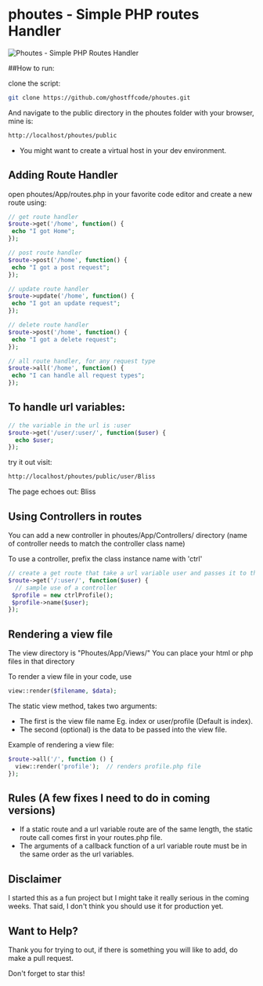 # phoutes - Simple PHP routes Handler

![Phoutes - Simple PHP Routes Handler](http://i.imgur.com/4DZEpFU.jpg)

##How to run:

clone the script:

```bash
git clone https://github.com/ghostffcode/phoutes.git
```
And navigate to the public directory in the phoutes folder with your browser, mine is:

```bash
http://localhost/phoutes/public
```
* You might want to create a virtual host in your dev environment.

## Adding Route Handler
open phoutes/App/routes.php in your favorite code editor and create a new route using:

```php
// get route handler
$route->get('/home', function() {
 echo "I got Home";
});

// post route handler
$route->post('/home', function() {
 echo "I got a post request";
});

// update route handler
$route->update('/home', function() {
 echo "I got an update request";
});

// delete route handler
$route->post('/home', function() {
 echo "I got a delete request";
});

// all route handler, for any request type
$route->all('/home', function() {
 echo "I can handle all request types";
});
```

## To handle url variables:
```php
// the variable in the url is :user
$route->get('/user/:user/', function($user) {
  echo $user;
});
```

try it out visit:
```bash
http://localhost/phoutes/public/user/Bliss
```
The page echoes out:
Bliss

## Using Controllers in routes
You can add a new controller in phoutes/App/Controllers/ directory (name of controller needs to match the controller class name)

To use a controller, prefix the class instance name with 'ctrl'

```php
// create a get route that take a url variable user and passes it to the Profile controller
$route->get('/:user/', function($user) {
  // sample use of a controller
 $profile = new ctrlProfile();
 $profile->name($user);
});
```

## Rendering a view file
The view directory is "Phoutes/App/Views/"
You can place your html or php files in that directory

To render a view file in your code, use
```php
view::render($filename, $data);
```

The static view method, takes two arguments:
* The first is the view file name Eg. index or user/profile (Default is index).
* The second (optional) is the data to be passed into the view file.

Example of rendering a view file:
```php
$route->all('/', function () {
  view::render('profile');  // renders profile.php file
});
```

## Rules  (A few fixes I need to do in coming versions)

* If a static route and a url variable route are of the same length, the static route call comes first in your routes.php file.
* The arguments of a callback function of a url variable route must be in the same order as the url variables.


## Disclaimer
I started this as a fun project but I might take it really serious in the coming weeks. That said, I don't think you should use it for production yet.

## Want to Help?
Thank you for trying to out, if there is something you will like to add, do make a pull request.

Don't forget to star this!
